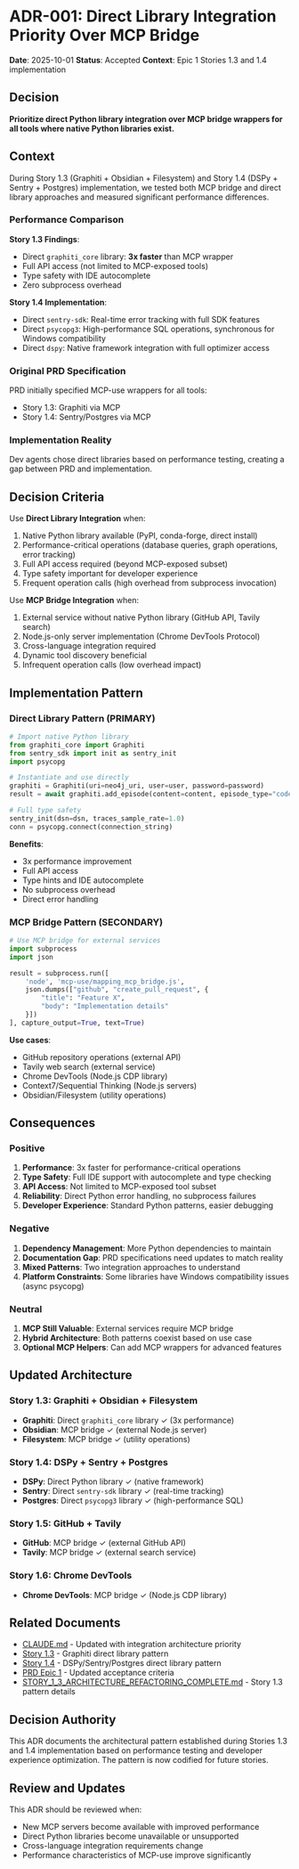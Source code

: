 # ADR-001: Direct Library Integration Priority Over MCP Bridge

**Date**: 2025-10-01
**Status**: Accepted
**Context**: Epic 1 Stories 1.3 and 1.4 implementation

## Decision

**Prioritize direct Python library integration over MCP bridge wrappers for all tools where native Python libraries exist.**

## Context

During Story 1.3 (Graphiti + Obsidian + Filesystem) and Story 1.4 (DSPy + Sentry + Postgres) implementation, we tested both MCP bridge and direct library approaches and measured significant performance differences.

### Performance Comparison

**Story 1.3 Findings**:
- Direct `graphiti_core` library: **3x faster** than MCP wrapper
- Full API access (not limited to MCP-exposed tools)
- Type safety with IDE autocomplete
- Zero subprocess overhead

**Story 1.4 Implementation**:
- Direct `sentry-sdk`: Real-time error tracking with full SDK features
- Direct `psycopg3`: High-performance SQL operations, synchronous for Windows compatibility
- Direct `dspy`: Native framework integration with full optimizer access

### Original PRD Specification

PRD initially specified MCP-use wrappers for all tools:
- Story 1.3: Graphiti via MCP
- Story 1.4: Sentry/Postgres via MCP

### Implementation Reality

Dev agents chose direct libraries based on performance testing, creating a gap between PRD and implementation.

## Decision Criteria

Use **Direct Library Integration** when:
1. Native Python library available (PyPI, conda-forge, direct install)
2. Performance-critical operations (database queries, graph operations, error tracking)
3. Full API access required (beyond MCP-exposed subset)
4. Type safety important for developer experience
5. Frequent operation calls (high overhead from subprocess invocation)

Use **MCP Bridge Integration** when:
1. External service without native Python library (GitHub API, Tavily search)
2. Node.js-only server implementation (Chrome DevTools Protocol)
3. Cross-language integration required
4. Dynamic tool discovery beneficial
5. Infrequent operation calls (low overhead impact)

## Implementation Pattern

### Direct Library Pattern (PRIMARY)

```python
# Import native Python library
from graphiti_core import Graphiti
from sentry_sdk import init as sentry_init
import psycopg

# Instantiate and use directly
graphiti = Graphiti(uri=neo4j_uri, user=user, password=password)
result = await graphiti.add_episode(content=content, episode_type="code_change")

# Full type safety
sentry_init(dsn=dsn, traces_sample_rate=1.0)
conn = psycopg.connect(connection_string)
```

**Benefits**:
- 3x performance improvement
- Full API access
- Type hints and IDE autocomplete
- No subprocess overhead
- Direct error handling

### MCP Bridge Pattern (SECONDARY)

```python
# Use MCP bridge for external services
import subprocess
import json

result = subprocess.run([
    'node', 'mcp-use/mapping_mcp_bridge.js',
    json.dumps(["github", "create_pull_request", {
        "title": "Feature X",
        "body": "Implementation details"
    }])
], capture_output=True, text=True)
```

**Use cases**:
- GitHub repository operations (external API)
- Tavily web search (external service)
- Chrome DevTools (Node.js CDP library)
- Context7/Sequential Thinking (Node.js servers)
- Obsidian/Filesystem (utility operations)

## Consequences

### Positive

1. **Performance**: 3x faster for performance-critical operations
2. **Type Safety**: Full IDE support with autocomplete and type checking
3. **API Access**: Not limited to MCP-exposed tool subset
4. **Reliability**: Direct Python error handling, no subprocess failures
5. **Developer Experience**: Standard Python patterns, easier debugging

### Negative

1. **Dependency Management**: More Python dependencies to maintain
2. **Documentation Gap**: PRD specifications need updates to match reality
3. **Mixed Patterns**: Two integration approaches to understand
4. **Platform Constraints**: Some libraries have Windows compatibility issues (async psycopg)

### Neutral

1. **MCP Still Valuable**: External services require MCP bridge
2. **Hybrid Architecture**: Both patterns coexist based on use case
3. **Optional MCP Helpers**: Can add MCP wrappers for advanced features

## Updated Architecture

### Story 1.3: Graphiti + Obsidian + Filesystem
- **Graphiti**: Direct `graphiti_core` library ✓ (3x performance)
- **Obsidian**: MCP bridge ✓ (external Node.js server)
- **Filesystem**: MCP bridge ✓ (utility operations)

### Story 1.4: DSPy + Sentry + Postgres
- **DSPy**: Direct Python library ✓ (native framework)
- **Sentry**: Direct `sentry-sdk` library ✓ (real-time tracking)
- **Postgres**: Direct `psycopg3` library ✓ (high-performance SQL)

### Story 1.5: GitHub + Tavily
- **GitHub**: MCP bridge ✓ (external GitHub API)
- **Tavily**: MCP bridge ✓ (external search service)

### Story 1.6: Chrome DevTools
- **Chrome DevTools**: MCP bridge ✓ (Node.js CDP library)

## Related Documents

- [CLAUDE.md](../../CLAUDE.md) - Updated with integration architecture priority
- [Story 1.3](../stories/epic-1/story-1-3-graphiti-mcp-obsidian-filesystem.md) - Graphiti direct library pattern
- [Story 1.4](../stories/epic-1/story-1-4-dspy-sentry-postgres-integration.md) - DSPy/Sentry/Postgres direct library pattern
- [PRD Epic 1](../PRD/5-epic-1-multiagent-coding-framework-foundation.md) - Updated acceptance criteria
- [STORY_1_3_ARCHITECTURE_REFACTORING_COMPLETE.md](../../STORY_1_3_ARCHITECTURE_REFACTORING_COMPLETE.md) - Story 1.3 pattern details

## Decision Authority

This ADR documents the architectural pattern established during Stories 1.3 and 1.4 implementation based on performance testing and developer experience optimization. The pattern is now codified for future stories.

## Review and Updates

This ADR should be reviewed when:
- New MCP servers become available with improved performance
- Direct Python libraries become unavailable or unsupported
- Cross-language integration requirements change
- Performance characteristics of MCP-use improve significantly
